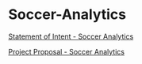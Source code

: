 # Soccer-Analytics

[Statement of Intent - Soccer Analytics](https://github.com/prajwalgonnade/Soccer-Analytics/wiki/Statement-of-Intent---Soccer-Analytics)

[Project Proposal - Soccer Analytics](https://github.com/prajwalgonnade/Soccer-Analytics/wiki/Project-Proposal-Soccer-Analytics)
